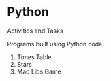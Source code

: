 # Python
Activities and Tasks

Programs built using Python code.
1. Times Table
2. Stars
3. Mad Libs Game
